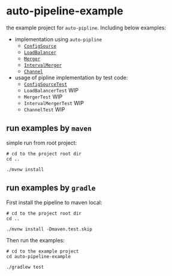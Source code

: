 # auto-pipeline-example

the example project for `auto-pipline`. Including below examples:

- implementation using `auto-pipline`
    - [`ConfigSource`](src/main/java/com/foldright/example/config/ConfigSource.java)
    - [`LoadBalancer`](src/main/java/com/foldright/example/lb/LoadBalancer.java)
    - [`Merger`](src/main/java/com/foldright/example/merge/Merger.java)
    - [`IntervalMerger`](src/main/java/com/foldright/example/merge/interval/IntervalMerger.java)
    - [`Channel`](src/main/java/com/foldright/example/grpc/Channel.java)
- usage of pipline implementation by test code:
    - [`ConfigSourceTest`](src/test/java/com/foldright/example/config/pipeline/ConfigSourceTest.kt)
    - `LoadBalancerTest` WIP
    - `MergerTest` WIP
    - `IntervalMergerTest` WIP
    - `ChannelTest` WIP

## run examples by `maven`

simple run from root project:

```shell
# cd to the project root dir
cd ..

./mvnw install
```

## run examples by `gradle`

First install the pipeline to maven local:

```shell
# cd to the project root dir
cd ..

./mvnw install -Dmaven.test.skip
```

Then run the examples:

```shell
# cd to the example project
cd auto-pipeline-example

./gradlew test 
```
